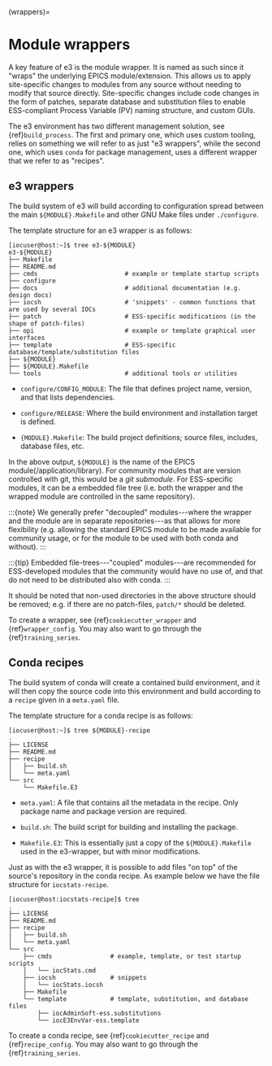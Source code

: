 (wrappers)=

# Module wrappers

A key feature of e3 is the module wrapper. It is named as such
since it "wraps" the underlying EPICS module/extension. This allows us
to apply site-specific changes to modules from any source without
needing to modify that source directly. Site-specific changes include
code changes in the form of patches, separate database and substitution
files to enable ESS-compliant Process Variable (PV) naming structure,
and custom GUIs.

The e3 environment has two different management solution, see {ref}`build_process`.
The first and primary one, which uses custom tooling, relies on something we
will refer to as just "e3 wrappers", while the second one, which uses `conda` for
package management, uses a different wrapper that we refer to as "recipes".

## e3 wrappers

The build system of e3 will build according to configuration
spread between the main `${MODULE}.Makefile` and other GNU Make
files under `./configure`.

The template structure for an e3 wrapper is as follows:

```console
[iocuser@host:~]$ tree e3-${MODULE}
e3-${MODULE}
├── Makefile
├── README.md
├── cmds                        # example or template startup scripts
├── configure
├── docs                        # additional documentation (e.g. design docs)
├── iocsh                       # 'snippets' - common functions that are used by several IOCs
├── patch                       # ESS-specific modifications (in the shape of patch-files)
├── opi                         # example or template graphical user interfaces
├── template                    # ESS-specific database/template/substitution files
├── ${MODULE}
├── ${MODULE}.Makefile
└── tools                       # additional tools or utilities
```

* `configure/CONFIG_MODULE`: The file that defines project
  name, version, and that lists dependencies.

* `configure/RELEASE`: Where the build environment and installation
  target is defined.

* `{MODULE}.Makefile`: The build project definitions; source
  files, includes, database files, etc.

In the above output, `${MODULE}` is the name of the EPICS
module(/application/library). For community modules that are version controlled
with git, this would be a *git submodule*. For ESS-specific modules, it can be a
embedded file tree (i.e. both the wrapper and the wrapped module are controlled
in the same repository).

:::{note}
We generally prefer "decoupled" modules---where the wrapper and the module are
in separate repositories---as that allows for more flexibility (e.g. allowing
the standard EPICS module to be made available for community
usage, or for the module to be used with both conda and without).
:::

:::{tip}
Embedded file-trees---"coupled" modules---are recommended for ESS-developed
modules that the community would have no use of, and that do not need to
be distributed also with conda.
:::

It should be noted that non-used directories in the above structure should be
removed; e.g. if there are no patch-files, `patch/*` should be deleted.

To create a wrapper, see {ref}`cookiecutter_wrapper` and {ref}`wrapper_config`.
You may also want to go through the {ref}`training_series`.

## Conda recipes

The build system of conda will create a contained build environment,
and it will then copy the source code into this environment and build
according to a `recipe` given in a `meta.yaml` file.

The template structure for a conda recipe is as follows:

``` console
[iocuser@host:~]$ tree ${MODULE}-recipe
.
├── LICENSE
├── README.md
├── recipe
│   ├── build.sh
│   └── meta.yaml
└── src
    └── Makefile.E3
```

* `meta.yaml`: A file that contains all the metadata in the recipe.
  Only package name and package version are required.

* `build.sh`: The build script for building and installing the package.

* `Makefile.E3`: This is essentially just a copy of the `${MODULE}.Makefile`
  used in the e3-wrapper, but with minor modifications.

Just as with the e3 wrapper, it is possible to add files "on top" of the
source's repository in the conda recipe. As example below we have the
file structure for `iocstats-recipe`.

``` console
[iocuser@host:iocstats-recipe]$ tree
.
├── LICENSE
├── README.md
├── recipe
│   ├── build.sh
│   └── meta.yaml
└── src
    ├── cmds                # example, template, or test startup scripts
    │   └── iocStats.cmd
    ├── iocsh               # snippets
    │   └── iocStats.iocsh
    ├── Makefile
    └── template            # template, substitution, and database files
        ├── iocAdminSoft-ess.substitutions
        └── iocE3EnvVar-ess.template
```

To create a conda recipe, see {ref}`cookiecutter_recipe` and {ref}`recipe_config`.
You may also want to go through the {ref}`training_series`.
